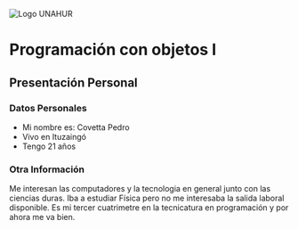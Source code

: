 ![Logo UNAHUR](./UNAHUR.png)

# Programación con objetos I
## Presentación Personal

### Datos Personales
- Mi nombre es: Covetta Pedro
- Vivo en Ituzaingó
- Tengo 21 años

### Otra Información
  Me interesan las computadores y la tecnologia en general junto con las ciencias duras. Iba a estudiar Física pero no me interesaba la salida laboral disponible.
  Es mi tercer cuatrimetre en la tecnicatura en programación y por ahora me va bien.
